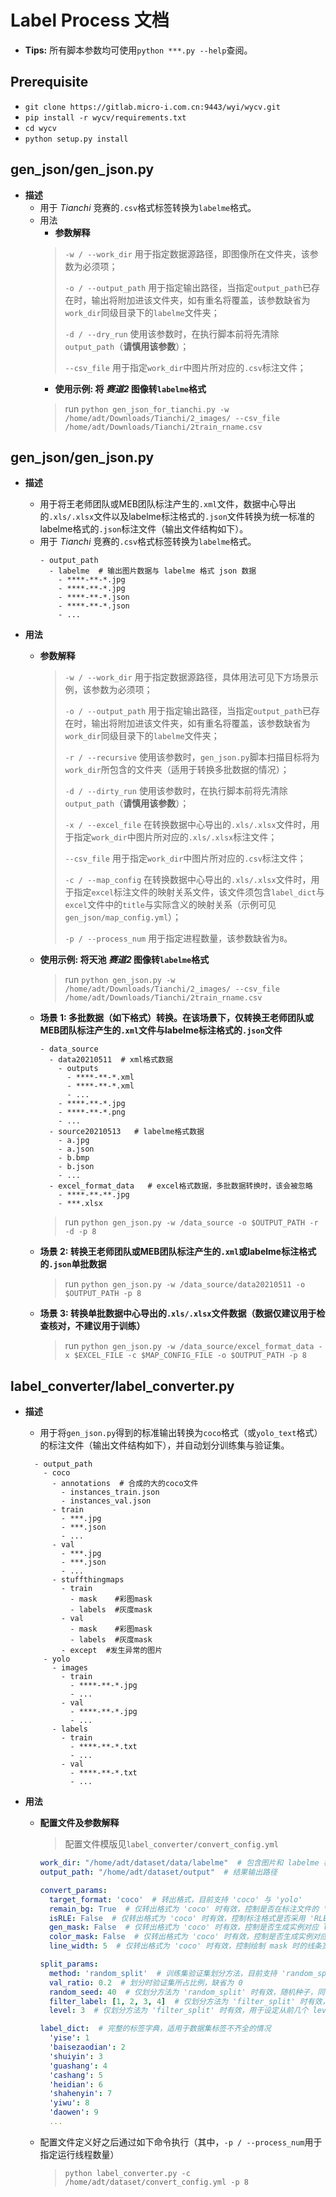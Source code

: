 # Label Process 文档
- **Tips:** 所有脚本参数均可使用`python ***.py --help`查阅。
## Prerequisite
- `git clone https://gitlab.micro-i.com.cn:9443/wyi/wycv.git`
- `pip install -r wycv/requirements.txt`
- `cd wycv`
- `python setup.py install`

## gen_json/gen_json.py

- **描述**
  - 用于 *Tianchi* 竞赛的`.csv`格式标签转换为`labelme`格式。
  - 用法
    - **参数解释**
    > `-w / --work_dir` 用于指定数据源路径，即图像所在文件夹，该参数为必须项；
    >
    > `-o / --output_path` 用于指定输出路径，当指定`output_path`已存在时，输出将附加进该文件夹，如有重名将覆盖，该参数缺省为`work_dir`同级目录下的`labelme`文件夹；
    >
    > `-d / --dry_run` 使用该参数时，在执行脚本前将先清除`output_path`（**请慎用该参数**）；
    >
    > `--csv_file` 用于指定`work_dir`中图片所对应的`.csv`标注文件；
    - **使用示例: 将 *赛道2* 图像转`labelme`格式**
    > run `python gen_json_for_tianchi.py -w /home/adt/Downloads/Tianchi/2_images/ --csv_file /home/adt/Downloads/Tianchi/2train_rname.csv`

## gen_json/gen_json.py

- **描述**
  - 用于将王老师团队或MEB团队标注产生的`.xml`文件，数据中心导出的`.xls/.xlsx`文件以及labelme标注格式的`.json`文件转换为统一标准的labelme格式的`.json`标注文件（输出文件结构如下）。
  - 用于 *Tianchi* 竞赛的`.csv`格式标签转换为`labelme`格式。
    ```shell script
    - output_path
      - labelme  # 输出图片数据与 labelme 格式 json 数据
        - ****-**-*.jpg
        - ****-**-*.jpg
        - ****-**-*.json
        - ****-**-*.json
        - ...
    ```

- **用法**
  - **参数解释**
    > `-w / --work_dir` 用于指定数据源路径，具体用法可见下方场景示例，该参数为必须项；
    > 
    > `-o / --output_path` 用于指定输出路径，当指定`output_path`已存在时，输出将附加进该文件夹，如有重名将覆盖，该参数缺省为`work_dir`同级目录下的`labelme`文件夹；
    > 
    > `-r / --recursive` 使用该参数时，`gen_json.py`脚本扫描目标将为`work_dir`所包含的文件夹（适用于转换多批数据的情况）；
    > 
    > `-d / --dirty_run` 使用该参数时，在执行脚本前将先清除`output_path`（**请慎用该参数**）；
    > 
    > `-x / --excel_file` 在转换数据中心导出的`.xls/.xlsx`文件时，用于指定`work_dir`中图片所对应的`.xls/.xlsx`标注文件；
    >
    > `--csv_file` 用于指定`work_dir`中图片所对应的`.csv`标注文件；
    > 
    > `-c / --map_config` 在转换数据中心导出的`.xls/.xlsx`文件时，用于指定`excel`标注文件的映射关系文件，该文件须包含`label_dict`与`excel`文件中的`title`与实际含义的映射关系（示例可见`gen_json/map_config.yml`）；
    > 
    > `-p / --process_num` 用于指定进程数量，该参数缺省为`8`。

  - **使用示例: 将天池 *赛道2* 图像转`labelme`格式**
    > run `python gen_json.py -w /home/adt/Downloads/Tianchi/2_images/ --csv_file /home/adt/Downloads/Tianchi/2train_rname.csv`

  - **场景 1: 多批数据（如下格式）转换。在该场景下，仅转换王老师团队或MEB团队标注产生的`.xml`文件与labelme标注格式的`.json`文件**
    ```shell script
    - data_source
      - data20210511  # xml格式数据
        - outputs
          - ****-**-*.xml
          - ****-**-*.xml
          - ...
        - ****-**-*.jpg
        - ****-**-*.png
        - ...
      - source20210513   # labelme格式数据
        - a.jpg
        - a.json
        - b.bmp
        - b.json
        - ...
      - excel_format_data   # excel格式数据，多批数据转换时，该会被忽略
        - ****-**-**.jpg
        - ***.xlsx
    ```
    > run `python gen_json.py -w /data_source -o $OUTPUT_PATH -r -d -p 8`

  - **场景 2: 转换王老师团队或MEB团队标注产生的`.xml`或labelme标注格式的`.json`单批数据**
    > run `python gen_json.py -w /data_source/data20210511 -o $OUTPUT_PATH -p 8`

  - **场景 3: 转换单批数据中心导出的`.xls/.xlsx`文件数据（数据仅建议用于检查核对，不建议用于训练）**
    > run `python gen_json.py -w /data_source/excel_format_data -x $EXCEL_FILE -c $MAP_CONFIG_FILE -o $OUTPUT_PATH -p 8`

## label_converter/label_converter.py

- **描述**
  - 用于将`gen_json.py`得到的标准输出转换为`coco`格式（或`yolo_text`格式）的标注文件（输出文件结构如下），并自动划分训练集与验证集。
  ```shell script
    - output_path
      - coco
        - annotations  # 合成的大的coco文件
          - instances_train.json
          - instances_val.json
        - train
          - ***.jpg
          - ***.json
          - ...
        - val
          - ***.jpg
          - ***.json
          - ...
        - stuffthingmaps
          - train
            - mask    #彩图mask
            - labels  #灰度mask
          - val
            - mask    #彩图mask
            - labels  #灰度mask
          - except  #发生异常的图片
      - yolo
        - images
          - train
            - ****-**-*.jpg
            - ...
          - val
            - ****-**-*.jpg
            - ...
        - labels
          - train
            - ****-**-*.txt
            - ...
          - val
            - ****-**-*.txt
            - ...
  ```

- **用法**
  - **配置文件及参数解释**
    > 配置文件模版见`label_converter/convert_config.yml`
    ```yaml
    work_dir: "/home/adt/dataset/data/labelme"  # 包含图片和 labelme 格式标注的 json 文件的文件夹路径
    output_path: "/home/adt/dataset/output"  # 结果输出路径

    convert_params:
      target_format: 'coco'  # 转出格式，目前支持 'coco' 与 'yolo'
      remain_bg: True  # 仅转出格式为 'coco' 时有效，控制是否在标注文件的 'categories' 中增加 'background' 类，缺省为 True
      isRLE: False  # 仅转出格式为 'coco' 时有效，控制标注格式是否采用 'RLE' 格式，缺省为 False
      gen_mask: False  # 仅转出格式为 'coco' 时有效，控制是否生成实例对应 label mask (灰阶图)，缺省为True
      color_mask: False  # 仅转出格式为 'coco' 时有效，控制是否生成实例对应彩色 mask (便于观察)，缺省为True
      line_width: 5  # 仅转出格式为 'coco' 时有效，控制绘制 mask 时的线条宽度，缺省为 5
    
    split_params:
      method: 'random_split'  # 训练集验证集划分方法，目前支持 'random_split' 与 'filter_split'
      val_ratio: 0.2  # 划分时验证集所占比例，缺省为 0
      random_seed: 40  # 仅划分方法为 'random_split' 时有效，随机种子，同一数据集多次运行该脚本时使用相同随机种子与相同划分比例可使划分结果一致
      filter_label: [1, 2, 3, 4]  # 仅划分方法为 'filter_split' 时有效，过滤标签，用于划分时优先确保所设标签服从同一分布
      level: 3  # 仅划分方法为 'filter_split' 时有效，用于设定从前几个 level 的数据中取验证集，缺省为 3 (该值须大于等于1且小于等于3)
    
    label_dict:  # 完整的标签字典，适用于数据集标签不齐全的情况
      'yise': 1
      'baisezaodian': 2
      'shuiyin': 3
      'guashang': 4
      'cashang': 5
      'heidian': 6
      'shahenyin': 7
      'yiwu': 8
      'daowen': 9
      ...
    ```
  - 配置文件定义好之后通过如下命令执行（其中，`-p / --process_num`用于指定运行线程数量）
    > 
    > `python label_converter.py -c /home/adt/dataset/convert_config.yml -p 8`
